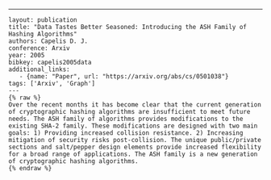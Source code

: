---
    layout: publication
    title: "Data Tastes Better Seasoned: Introducing the ASH Family of Hashing Algorithms"
    authors: Capelis D. J.
    conference: Arxiv
    year: 2005
    bibkey: capelis2005data
    additional_links:
       - {name: "Paper", url: "https://arxiv.org/abs/cs/0501038"}
    tags: ['Arxiv', 'Graph']
    ---
    {% raw %}
    Over the recent months it has become clear that the current generation of cryptographic hashing algorithms are insufficient to meet future needs. The ASH family of algorithms provides modifications to the existing SHA-2 family. These modifications are designed with two main goals: 1) Providing increased collision resistance. 2) Increasing mitigation of security risks post-collision. The unique public/private sections and salt/pepper design elements provide increased flexibility for a broad range of applications. The ASH family is a new generation of cryptographic hashing algorithms.
    {% endraw %}